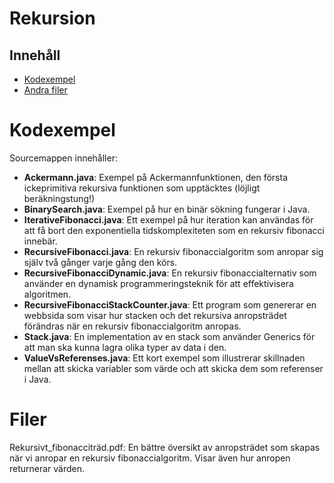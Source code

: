 # Rekursion

## Innehåll
- [Kodexempel](#Kodexempel)
- [Andra filer](#Filer)

# Kodexempel
Sourcemappen innehåller:
- **Ackermann.java**: Exempel på Ackermannfunktionen, den första ickeprimitiva rekursiva funktionen som upptäcktes (löjligt beräkningstung!)
- **BinarySearch.java**: Exempel på hur en binär sökning fungerar i Java.
- **IterativeFibonacci.java**: Ett exempel på hur iteration kan användas för att få bort den exponentiella tidskomplexiteten som en rekursiv fibonacci innebär.
- **RecursiveFibonacci.java**: En rekursiv fibonaccialgoritm som anropar sig själv två gånger varje gång den körs.
- **RecursiveFibonacciDynamic.java**: En rekursiv fibonaccialternativ som använder en dynamisk programmeringsteknik för att effektivisera algoritmen.
- **RecursiveFibonacciStackCounter.java**: Ett program som genererar en webbsida som visar hur stacken och det rekursiva anropsträdet förändras när en rekursiv fibonaccialgoritm anropas.
- **Stack.java**: En implementation av en stack som använder Generics för att man ska kunna lagra olika typer av data i den.
- **ValueVsReferenses.java**: Ett kort exempel som illustrerar skillnaden mellan att skicka variabler som värde och att skicka dem som referenser i Java.

# Filer
Rekursivt_fibonacciträd.pdf: En bättre översikt av anropsträdet som skapas när vi anropar en rekursiv fibonaccialgoritm. Visar även hur anropen returnerar värden.
